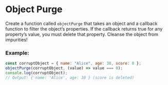 # Object Purge

Create a function called `objectPurge` that takes an object and a callback function to filter the object’s properties. If the callback returns true for any property’s value, you must delete that property. Cleanse the object from impurities!

### Example:

```js
const corruptObject = { name: "Alice", age: 30, score: 0 };
objectPurge(corruptObject, (value) => value === 0);
console.log(corruptObject);
// Output: { name: 'Alice', age: 30 } (score is deleted)
```
